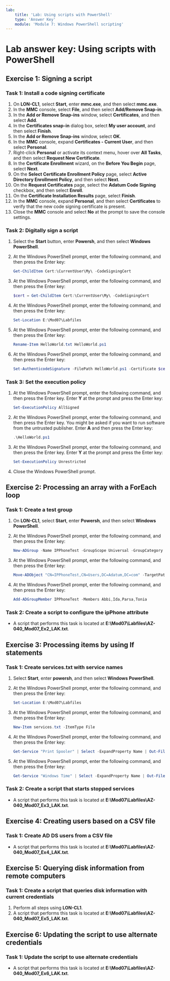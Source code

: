 ```yaml
---
lab:
    title: 'Lab: Using scripts with PowerShell'
    type: 'Answer Key'
    module: 'Module 7: Windows PowerShell scripting'
---
```


# Lab answer key: Using scripts with PowerShell

## Exercise 1: Signing a script

### Task 1: Install a code signing certificate

1. On **LON-CL1**, select **Start**, enter **mmc.exe**, and then select **mmc.exe**.
1. In the **MMC** console, select **File**, and then select **Add/Remove Snap-in**.
1. In the **Add or Remove Snap-ins** window, select **Certificates**, and then select **Add**.
1. In the **Certificates snap-in** dialog box, select **My user account**, and then select **Finish**.
1. In the **Add or Remove Snap-ins** window, select **OK**.
1. In the **MMC** console, expand **Certificates - Current User**, and then select **Personal**.
1. Right-click **Personal** or activate its context menu, hover over **All Tasks**, and then select **Request New Certificate**.
1. In the **Certificate Enrollment** wizard, on the **Before You Begin** page, select **Next**.
1. On the **Select Certificate Enrollment Policy** page, select **Active Directory Enrollment Policy**, and then select **Next**.
1. On the **Request Certificates** page, select the **Adatum Code Signing** checkbox, and then select **Enroll**.
1. On the **Certificate Installation Results** page, select **Finish**.
1. In the **MMC** console, expand **Personal**, and then select **Certificates** to verify that the new code signing certificate is present.
1. Close the **MMC** console and select **No** at the prompt to save the console settings.

### Task 2: Digitally sign a script

1. Select the **Start** button, enter **Powersh**, and then select **Windows PowerShell**.
1. At the Windows PowerShell prompt, enter the following command, and then press the Enter key:

   ```powershell
   Get-ChildItem Cert:\CurrentUser\My\ -CodeSigningCert
   ```

1. At the Windows PowerShell prompt, enter the following command, and then press the Enter key:

   ```powershell
   $cert = Get-ChildItem Cert:\CurrentUser\My\ -CodeSigningCert
   ```

1. At the Windows PowerShell prompt, enter the following command, and then press the Enter key:

   ```powershell
   Set-Location E:\Mod07\Labfiles
   ```

1. At the Windows PowerShell prompt, enter the following command, and then press the Enter key:

   ```powershell
   Rename-Item HelloWorld.txt HelloWorld.ps1
   ```

1. At the Windows PowerShell prompt, enter the following command, and then press the Enter key:

   ```powershell
   Set-AuthenticodeSignature -FilePath HelloWorld.ps1 -Certificate $cert
   ```

### Task 3: Set the execution policy

1. At the Windows PowerShell prompt, enter the following command, and then press the Enter key. Enter **Y** at the prompt and press the Enter key:

   ```powershell
   Set-ExecutionPolicy AllSigned
   ```

2. At the Windows PowerShell prompt, enter the following command, and then press the Enter key. You might be asked if you want to run software from the untrusted publisher. Enter **A** and then press the Enter key:

   ```powershell
   .\HelloWorld.ps1
   ```

3. At the Windows PowerShell prompt, enter the following command, and then press the Enter key. Enter **Y** at the prompt and press the Enter key:

   ```powershell
   Set-ExecutionPolicy Unrestricted
   ```

4. Close the Windows PowerShell prompt.

## Exercise 2: Processing an array with a ForEach loop

### Task 1: Create a test group

1. On **LON-CL1**, select **Start**, enter **Powersh**, and then select **Windows PowerShell**.

1. At the Windows PowerShell prompt, enter the following command, and then press the Enter key:

   ```powershell
   New-ADGroup -Name IPPhoneTest -GroupScope Universal -GroupCategory Security
   ```

1. At the Windows PowerShell prompt, enter the following command, and then press the Enter key:

   ```powershell
   Move-ADObject "CN=IPPhoneTest,CN=Users,DC=Adatum,DC=com" -TargetPath "OU=IT,DC=Adatum,DC=com"
   ```

1. At the Windows PowerShell prompt, enter the following command, and then press the Enter key:

   ```powershell
   Add-ADGroupMember IPPhoneTest -Members Abbi,Ida,Parsa,Tonia
   ```

### Task 2: Create a script to configure the ipPhone attribute

- A script that performs this task is located at **E:\\Mod07\\Labfiles\\AZ-040_Mod07_Ex2_LAK.txt**.

## Exercise 3: Processing items by using If statements

### Task 1: Create services.txt with service names

1. Select **Start**, enter **powersh**, and then select **Windows PowerShell**.
1. At the Windows PowerShell prompt, enter the following command, and then press the Enter key:

   ```powershell
   Set-Location E:\Mod07\Labfiles
   ```

1. At the Windows PowerShell prompt, enter the following command, and then press the Enter key:

   ```powershell
   New-Item services.txt -ItemType File
   ```

1. At the Windows PowerShell prompt, enter the following command, and then press the Enter key:

   ```powershell
   Get-Service "Print Spooler" | Select -ExpandProperty Name | Out-File services.txt -Append
   ```

1. At the Windows PowerShell prompt, enter the following command, and then press the Enter key:

   ```powershell
   Get-Service "Windows Time" | Select -ExpandProperty Name | Out-File services.txt -Append
   ```

### Task 2: Create a script that starts stopped services

- A script that performs this task is located at **E:\\Mod07\\Labfiles\\AZ-040_Mod07_Ex3_LAK.txt**.

## Exercise 4: Creating users based on a CSV file

### Task 1: Create AD DS users from a CSV file

- A script that performs this task is located at **E:\\Mod07\\Labfiles\\AZ-040_Mod07_Ex4_LAK.txt**.

## Exercise 5: Querying disk information from remote computers

### Task 1: Create a script that queries disk information with current credentials

1. Perform all steps using **LON-CL1**.
1. A script that performs this task is located at **E:\\Mod07\\Labfiles\\AZ-040_Mod07_Ex5_LAK.txt**.

## Exercise 6: Updating the script to use alternate credentials

### Task 1: Update the script to use alternate credentials

- A script that performs this task is located at **E:\\Mod07\\Labfiles\\AZ-040_Mod07_Ex6_LAK.txt**.
